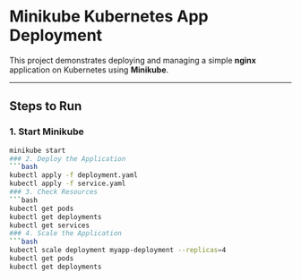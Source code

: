 # Minikube Kubernetes App Deployment

This project demonstrates deploying and managing a simple **nginx** application on Kubernetes using **Minikube**.

---

## Steps to Run

### 1. Start Minikube
```bash
minikube start
### 2. Deploy the Application
```bash
kubectl apply -f deployment.yaml
kubectl apply -f service.yaml
### 3. Check Resources
```bash
kubectl get pods
kubectl get deployments
kubectl get services
### 4. Scale the Application
```bash
kubectl scale deployment myapp-deployment --replicas=4
kubectl get pods
kubectl get deployments

